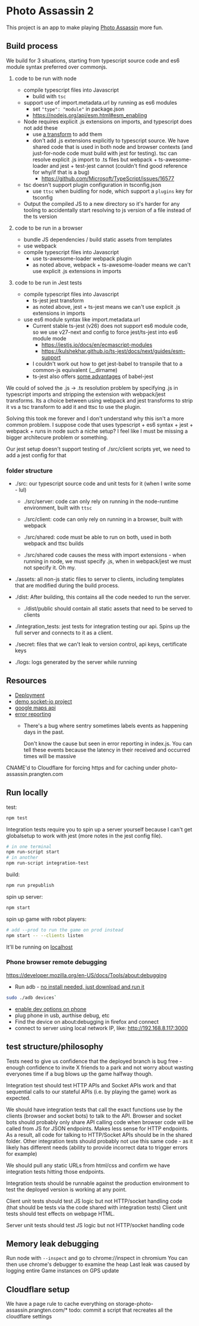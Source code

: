 # Photo Assassin 2

This project is an app to make playing [Photo Assassin](https://github.com/Rthe1st/photo_assassin) more fun.

## Build process

We build for 3 situations, starting from typescript source code and es6 module syntax preferred over commonjs.

1) code to be run with node

    * compile typescript files into Javascript
        * build with `tsc`
    * support use of import.metadata.url by running as es6 modules
        * set `"type": "module"` in package.json
        * https://nodejs.org/api/esm.html#esm_enabling
    * Node requires explicit .js extensions on imports, and typescript does not add these
        * use [a transform](https://github.com/Zoltu/typescript-transformer-append-js-extension) to add them
        * don't add .js extensions explicitly to typescript source. We have shared code that is used in both node and browser contexts (and just-for-node code must build with jest for testing). tsc can resolve explicit .js import to .ts files but webpack + ts-awesome-loader and jest + test-jest cannot (couldn't find good reference for why/if that is a bug)
            * https://github.com/Microsoft/TypeScript/issues/16577
    * tsc doesn't support plugin configuration in tsconfig.json
        * use `ttsc` when buidling for node, which support a `plugins` key for tsconfig
    * Output the compiled JS to a new directory so it's harder for any tooling to accidentally start resolving to js version of a file instead of the ts version
2) code to be run in a browser
    * bundle JS dependencies / build static assets from templates
    * use webpack
    * compile typescript files into Javascript
        * use ts-awesome-loader webpack plugin
        * as noted above, webpack + ts-awesome-loader means we can't use explicit .js extensions in imports
3) code to be run in Jest tests
    * compile typescript files into Javascript
        * ts-jest jest transform
        * as noted above, jest + ts-jest means we can't use explicit .js extensions in imports
    * use es6 module syntax like import.metadata.url
        * Current stable ts-jest (v26) does not support es6 module code, so we use v27-next and config to force jest/ts-jest into es6 module mode
            * https://jestjs.io/docs/en/ecmascript-modules
            * https://kulshekhar.github.io/ts-jest/docs/next/guides/esm-support
        * I couldn't work out how to get jest-babel to transpile that to a common-js equivalent (__dirname)
        * ts-jest also offers [some advantages](https://jestjs.io/docs/en/getting-started#using-typescript) of babel-jest

We could of solved the .js -> .ts resolution problem by specifying .js in typescript imports and stripping the extension with webpack/jest transforms. Its a choice between using webpack and jest transforms to strip it vs a tsc transform to add it and ttsc to use the plugin.

Solving this took me forever and I don't understand why this isn't a more common problem. I suppose code that uses typescript + es6 syntax + jest + webpack + runs in node such a niche setup? I feel like I must be missing a bigger architecure problem or something.

Our jest setup doesn't support testing of ./src/client scripts yet, we need to add a jest config for that

### folder structure

* ./src: our typescript source code and unit tests for it (when I write some - lul)

  * ./src/server: code can only rely on running in the node-runtime environment, built with `ttsc`
  * ./src/client: code can only rely on running in a browser, built with webpack
  * ./src/shared: code must be able to run on both, used in both webpack and ttsc builds

  * ./src/shared code causes the mess with import extensions - when running in node, we must specify .js, when in webpack/jest we must not specify it. Oh my.

* ./assets: all non-js static files to server to clients, including templates that are modified during the build process.

* ./dist: After building, this contains all the code needed to run the server.
  * ./dist/public should contain all static assets that need to be served to clients

* ./integration_tests: jest tests for integration testing our api. Spins up the full server and connects to it as a client.

* ./secret: files that we can't leak to version control, api keys, certificate keys

* ./logs: logs generated by the server while running

## Resources

* [Deployment](https://dashboard.heroku.com/apps/photo-assassin/deploy/github)
* [demo socket-io project](https://github.com/socketio/chat-example)
* [google maps api](https://developers.google.com/maps/documentation/javascript/examples/polyline-simple)
* [error reporting](https://sentry.io/organizations/photo-snipe/)
  * There's a bug where sentry sometimes labels events as happening days in the past.

    Don't know the cause but seen in error reporting in index.js. You can tell these events because the latency in their received and occurred times will be massive

CNAME'd to Cloudflare for forcing https and for caching under photo-assassin.prangten.com

## Run locally

test:

```bash
npm test
```

Integration tests require you to spin up a server yourself
because I can't get globalsetup to work with jest (more notes in the jest config file).

```bash
# in one terminal
npm run-script start
# in another
npm run-script integration-test
```

build:

```bash
npm run prepublish
```

spin up server:

```bash
npm start
```

spin up game with robot players:

```bash
# add --prod to run the game on prod instead
npm start -- --clients listen
```

It'll be running on [localhost](http://localhost:3000/)

### Phone browser remote debugging

https://developer.mozilla.org/en-US/docs/Tools/about:debugging

* Run adb - [no install needed, just download and run it](https://askubuntu.com/a/964987)

```bash
sudo ./adb devices`
```

* [enable dev options on phone](https://developer.android.com/studio/debug/dev-options)
* plug phone in usb, aurthise debug, etc
* Find the device on about:debugging in firefox and connect
* connect to server using local network IP, like: http://192.168.8.117:3000

## test structure/philosophy

Tests need to give us confidence that the deployed branch is bug free - enough confidence to invite X friends to a park and not worry about wasting everyones time if a bug blows up the game halfway though.

Integration test should test HTTP APIs and Socket APIs work and that sequential calls to our stateful APIs (i.e. by playing the game) work as expected.

We should have integration tests that call the exact functions use by the clients (browser and socket bots) to talk to the API.
Browser and socket bots should probably only share API calling code when browser code will be called from JS for JSON endpoints. Makes less sense for HTTP endpoints.
As a result, all code for talking to HTTP/Socket APIs should be in the shared folder.
Other integration tests should probably not use this same code - as it likely has different needs (ability to provide incorrect data to trigger errors for example)

We should pull any static URLs from html/css and confirm we have integration tests hitting those endpoints.

Integration tests should be runnable against the production environment to test the deployed version is working at any point.

Client unit tests should test JS logic but not HTTP/socket handling code
(that should be tests via the code shared with integration tests)
Client unit tests should test effects on webpage HTML.

Server unit tests should test JS logic but not HTTP/socket handling code

## Memory leak debugging

Run node with `--inspect` and go to chrome://inspect in chromium
You can then use chrome's debugger to examine the heap
Last leak was caused by logging entire Game instances on GPS update

## Cloudflare setup

We have a page rule to cache everything on storage-photo-assassin.prangten.com/*
todo: commit a script that recreates all the cloudflare settings
